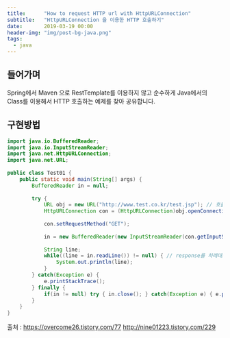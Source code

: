 ```yaml
---
title:      "How to request HTTP url with HttpURLConnection"
subtitle:   "HttpURLConnection 을 이용한 HTTP 호출하기"
date:       2019-03-19 00:00 
header-img: "img/post-bg-java.png"
tags:
  - java
---
```


## 들어가며

Spring에서 Maven 으로 RestTemplate를 이용하지 않고 순수하게 Java에서의 Class를 이용해서 HTTP 호출하는 예제를 찾아 공유합니다.

## 구현방법

```java
import java.io.BufferedReader;
import java.io.InputStreamReader;
import java.net.HttpURLConnection;
import java.net.URL;
 
public class Test01 {
    public static void main(String[] args) {
        BufferedReader in = null;
 
        try {
            URL obj = new URL("http://www.test.co.kr/test.jsp"); // 호출할 url
            HttpURLConnection con = (HttpURLConnection)obj.openConnection();
 
            con.setRequestMethod("GET");
 
            in = new BufferedReader(new InputStreamReader(con.getInputStream(), "UTF-8"));
        
            String line;
            while((line = in.readLine()) != null) { // response를 차례대로 출력
                System.out.println(line);
            }
        } catch(Exception e) {
            e.printStackTrace();
        } finally {
            if(in != null) try { in.close(); } catch(Exception e) { e.printStackTrace(); }
        }
    }
}
```

출처 : https://overcome26.tistory.com/77 http://nine01223.tistory.com/229